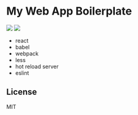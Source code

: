 # My Web App Boilerplate

[![][dependency-img]][dependency-url]
[![][dependency-dev-img]][dependency-dev-url]

* react
* babel
* webpack
* less
* hot reload server
* eslint

## License

MIT

[dependency-url]: https://david-dm.org/zlargon/my-web-app-boilerplate
[dependency-img]: https://img.shields.io/david/zlargon/my-web-app-boilerplate.svg

[dependency-dev-url]: https://david-dm.org/zlargon/my-web-app-boilerplate#info=devDependencies
[dependency-dev-img]: https://img.shields.io/david/dev/zlargon/my-web-app-boilerplate.svg
